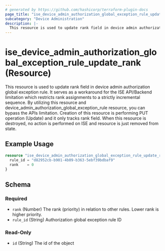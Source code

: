 ```yaml
---
# generated by https://github.com/hashicorp/terraform-plugin-docs
page_title: "ise_device_admin_authorization_global_exception_rule_update_rank Resource - terraform-provider-ise"
subcategory: "Device Administration"
description: |-
  This resource is used to update rank field in device admin authorization global exception rule. It serves as a workaround for the ISE API/Backend limitation which restricts rank assignments to a strictly incremental sequence. By utilizing this resource and device_admin_authorization_global_exception_rule resource, you can bypass the APIs limitation. Creation of this resource is performing PUT operation (Update) and it only tracks rank field. When this resource is destroyed, no action is performed on ISE and resource is just removed from state.
---
```


# ise_device_admin_authorization_global_exception_rule_update_rank (Resource)

This resource is used to update rank field in device admin authorization global exception rule. It serves as a workaround for the ISE API/Backend limitation which restricts rank assignments to a strictly incremental sequence. By utilizing this resource and device_admin_authorization_global_exception_rule resource, you can bypass the APIs limitation. Creation of this resource is performing PUT operation (Update) and it only tracks rank field. When this resource is destroyed, no action is performed on ISE and resource is just removed from state.

## Example Usage

```terraform
resource "ise_device_admin_authorization_global_exception_rule_update_rank" "example" {
  rule_id = "d82952cb-b901-4b09-b363-5ebf39bdbaf9"
  rank    = 0
}
```

<!-- schema generated by tfplugindocs -->
## Schema

### Required

- `rank` (Number) The rank (priority) in relation to other rules. Lower rank is higher priority.
- `rule_id` (String) Authorization global exception rule ID

### Read-Only

- `id` (String) The id of the object
